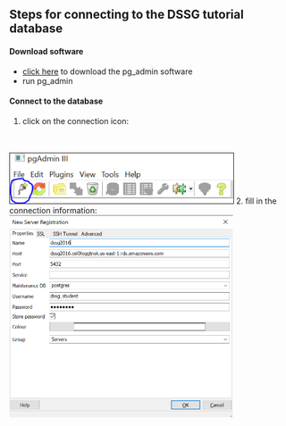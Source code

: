 ## Steps for connecting to the DSSG tutorial database

#### Download software

* [click here](https://www.pgadmin.org/download/) to download the pg_admin software
* run pg_admin

#### Connect to the database

1. click on the connection icon:
<br>
<br>
<img src="images/toolbar.png" width = "400" border = "1")
<br>
2. fill in the connection information:
<br>
<img src="images/connection.PNG" width="400"> 
      